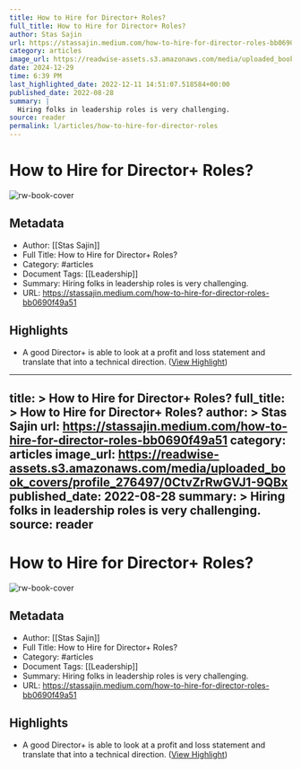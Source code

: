 ```yaml
---
title: How to Hire for Director+ Roles?
full_title: How to Hire for Director+ Roles?
author: Stas Sajin
url: https://stassajin.medium.com/how-to-hire-for-director-roles-bb0690f49a51
category: articles
image_url: https://readwise-assets.s3.amazonaws.com/media/uploaded_book_covers/profile_276497/0CtvZrRwGVJ1-9QBx
date: 2024-12-29
time: 6:39 PM
last_highlighted_date: 2022-12-11 14:51:07.518584+00:00
published_date: 2022-08-28
summary: |
  Hiring folks in leadership roles is very challenging.
source: reader
permalink: l/articles/how-to-hire-for-director-roles
---
```

# How to Hire for Director+ Roles?

![rw-book-cover](https://readwise-assets.s3.amazonaws.com/media/uploaded_book_covers/profile_276497/0CtvZrRwGVJ1-9QBx)

## Metadata
- Author: [[Stas Sajin]]
- Full Title: How to Hire for Director+ Roles?
- Category: #articles
- Document Tags: [[Leadership]] 
- Summary: Hiring folks in leadership roles is very challenging.
- URL: https://stassajin.medium.com/how-to-hire-for-director-roles-bb0690f49a51

## Highlights
- A good Director+ is able to look at a profit and loss statement and translate that into a technical direction. ([View Highlight](https://read.readwise.io/read/01gm0tp52gxt1d49kwkpbdgyqq))


---
title: >
  How to Hire for Director+ Roles?
full_title: >
  How to Hire for Director+ Roles?
author: >
  Stas Sajin
url: https://stassajin.medium.com/how-to-hire-for-director-roles-bb0690f49a51
category: articles
image_url: https://readwise-assets.s3.amazonaws.com/media/uploaded_book_covers/profile_276497/0CtvZrRwGVJ1-9QBx
published_date: 2022-08-28
summary: >
  Hiring folks in leadership roles is very challenging.
source: reader
---
# How to Hire for Director+ Roles?

![rw-book-cover](https://readwise-assets.s3.amazonaws.com/media/uploaded_book_covers/profile_276497/0CtvZrRwGVJ1-9QBx)

## Metadata
- Author: [[Stas Sajin]]
- Full Title: How to Hire for Director+ Roles?
- Category: #articles
- Document Tags: [[Leadership]] 
- Summary: Hiring folks in leadership roles is very challenging.
- URL: https://stassajin.medium.com/how-to-hire-for-director-roles-bb0690f49a51

## Highlights
- A good Director+ is able to look at a profit and loss statement and translate that into a technical direction. ([View Highlight](https://read.readwise.io/read/01gm0tp52gxt1d49kwkpbdgyqq))


